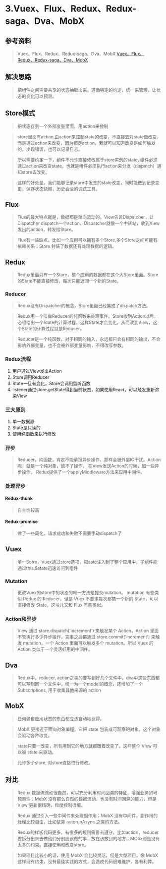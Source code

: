 # 3.Vuex、Flux、Redux、Redux-saga、Dva、MobX
## 参考资料
> Vuex、Flux、Redux、Redux-saga、Dva、MobX [Vuex、Flux、Redux、Redux-saga、Dva、MobX](https://zhuanlan.zhihu.com/p/53599723)

## 解决思路
> 把组件之间需要共享的状态抽取出来，遵循特定的约定，统一来管理，让状态的变化可以预测。

## Store模式
> 把状态存到一个外部变量里面，用action来控制

> store里面有action,由action来控制state的改变，不直接去对state做改变，而是通过action来改变，因为都走action，我就可以知道改变是如何触发的，出现错误，也可以记录日志。

> 所以需要约定一下，组件不允许直接修改属于store实例的state, 组件必须通过action来改变state，也就是组件必须执行action来分发（dispatch）通知store去改变。

> 这样的好处是，我们能够记录store中发生的state改变，同时能做到记录变更，保存状态快照，历史会滚的调试工具。

## Flux
> Flux的最大特点就是，数据都是单向流动的。View告诉Dispatcher，让Dispatcher dispatch一个action，Dispatcher就像一个中转站，收到View发出的action，转发给Store。

> Flux有一些缺点，比如一个应用可以拥有多个Store,多个Store之间可能有依赖关系；Store 封装了数据还有处理数据的逻辑。

## Redux
> Redux里面只有一个Store，整个应用的数据都在这个大Store里面。Store的State不能直接修改，每次只能返回一个新的State。

### Reducer
> Redux没有Dispatcher的概念，Store里面已经集成了dispatch方法。

> Redux用一个叫做Reducer的纯函数来处理事件。Store收到Action以后，必须给出一个State的计算过程，这样State才会变化，从而改变View，这个State的计算过程就是Reducer。

> Reducer是一个纯函数，对于相同的输入，永远都只会有相同的输出，不会影响外部变量，也不会被外部变量影响，不得改写参数。

### Redux流程
1. 用户通过View发出Action
2. Store调用Reducer
3. State一旦有变化，Store会调用监听函数
4. listener通过store.getState得到当前状态，如果使用React，可以触发重新渲染View

### 三大原则
1. 单一数据源
2. State是只读的
3. 使用纯函数来执行修改

### 异步
> Reducer，纯函数，肯定不能承担异步操作，那样会被外部IO干扰。Action呢，就是一个纯对象，放不了操作。
> 在View发送Action的时候，加一些异步操作。
> Redux提供了一个applyMiddleware方法来应用中间件。

### 处理异步
#### Redux-thunk
> 自主性较高
#### Redux-promise
> 做了一些简化，请求成功和失败不需要手动dispatch了

## Vuex
> 单一Sotre，Vuex通过store选项，把sate注入到了整个应用中，子组件能通过this.$state迅速访问到组件

### Mutation
> 更改Vuex的store中的状态的唯一方法是提交mutation。
> mutation 有些类似 Redux 的 Reducer，但是 Vuex 不要求每次都搞一个新的 State，可以直接修改 State，这块儿又和 Flux 有些类似。

### Action和异步
> View 通过 store.dispatch('increment') 来触发某个 Action，Action 里面不管执行多少异步操作，完事之后都通过 store.commit('increment') 来触发 mutation，一个 Action 里面可以触发多个 mutation。所以 Vuex 的Action 类似于一个灵活好用的中间件。

## Dva
> Redux中，reducer, action之类的要写到好几个文件中，dva中这些东西都可以写到同一个文件中，统一为一个model的概念，还增加了一个 Subscriptions, 用于收集其他来源的 action

## MobX
> 任何源自应用状态的东西都应该自动地获得。

> MobX 更接近于面向对象编程，它把 state 包装成可观察的对象，这个对象会驱动各种改变。

> state只要一改变，所有用到它的地方就都跟着改变了。这样整个 View 可以被 state 来驱动。

> 允许多个store, 对store直接进行修改。

## 对比
> Redux 数据流流动很自然，可以充分利用时间回溯的特征，增强业务的可预测性；MobX 没有那么自然的数据流动，也没有时间回溯的能力，但是 View 更新很精确，粒度控制很细。

> Redux 通过引入一些中间件来处理副作用；MobX 没有中间件，副作用的处理比较自由，比如依靠 autorunAsync 之类的方法。

> Redux的样板代码更多，有很多的规则需要去遵守，比如action，reducer要拆分出来去做他们分别应该做的事，放在该放到的地方；MObx则是没有太多的约束，直接使用和改变store。

> 如果项目比较小的话，使用 MobX 会比较灵活，但是大型项目，像 MobX 这样没有约束，没有最佳实践的方式，会造成代码很难维护，各有利弊。